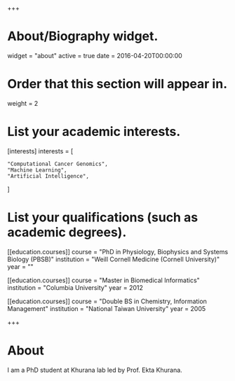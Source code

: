 +++
# About/Biography widget.
widget = "about"
active = true
date = 2016-04-20T00:00:00

# Order that this section will appear in.
weight = 2

# List your academic interests.
[interests]
  interests = [
    
    "Computational Cancer Genomics",
    "Machine Learning",
    "Artificial Intelligence",
  ]

# List your qualifications (such as academic degrees).
[[education.courses]]
  course = "PhD in Physiology, Biophysics and Systems Biology (PBSB)"
  institution = "Weill Cornell Medicine (Cornell University)"
  year = ""

[[education.courses]]
  course = "Master in Biomedical Informatics"
  institution = "Columbia University"
  year = 2012

[[education.courses]]
  course = "Double BS in Chemistry, Information Management"
  institution = "National Taiwan University"
  year = 2005
 
+++

# About

I am a PhD student at Khurana lab led by Prof. Ekta Khurana. 




